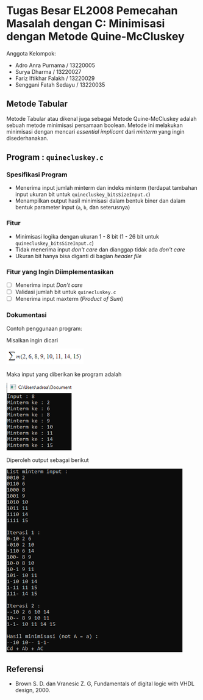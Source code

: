 # Tugas Besar EL2008 Pemecahan Masalah dengan C: Minimisasi dengan Metode Quine-McCluskey

Anggota Kelompok:
- Adro Anra Purnama / 13220005
- Surya Dharma / 13220027
- Fariz Iftikhar Falakh / 13220029
- Senggani Fatah Sedayu / 13220035

## Metode Tabular
Metode Tabular atau dikenal juga sebagai Metode Quine-McCluskey adalah sebuah metode minimisasi persamaan boolean.
Metode ini melakukan minimisasi dengan mencari *essential implicant* dari *minterm* yang ingin disederhanakan. 

## Program : `quinecluskey.c`

### Spesifikasi Program
- Menerima input jumlah minterm dan indeks minterm (terdapat tambahan input ukuran bit untuk `quinecluskey_bitsSizeInput.c`)
- Menampilkan output hasil minimisasi dalam bentuk biner dan dalam bentuk parameter input (`a`, `b`, dan seterusnya)

### Fitur
- Minimisasi logika dengan ukuran 1 - 8 bit (1 - 26 bit untuk `quinecluskey_bitsSizeInput.c`)
- Tidak menerima input *don't care* dan dianggap tidak ada *don't care*
- Ukuran bit hanya bisa diganti di bagian *header file*

### Fitur yang Ingin Diimplementasikan
- [ ] Menerima input *Don't care*
- [ ] Validasi jumlah bit untuk `quinecluskey.c`
- [ ] Menerima input maxterm (*Product of Sum*)

### Dokumentasi
Contoh penggunaan program:

Misalkan ingin dicari 

![alt text](https://github.com/DentAlpha/Minimisasi-Quine-McCluskey/blob/main/Dokumentasi/Minterm.png?raw=true)

Maka input yang diberikan ke program adalah

![alt text](https://github.com/DentAlpha/Minimisasi-Quine-McCluskey/blob/main/Dokumentasi/input.png?raw=true)

Diperoleh output sebagai berikut

![alt text](https://github.com/DentAlpha/Minimisasi-Quine-McCluskey/blob/main/Dokumentasi/output.png?raw=true)

## Referensi
-	Brown S. D. dan Vranesic Z. G, Fundamentals of digital logic with VHDL design, 2000.
